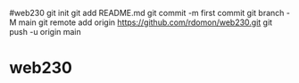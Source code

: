 #web230 git init git add README.md git commit -m first commit git branch -M main git remote add origin https://github.com/rdomon/web230.git git push -u origin main
# web230
